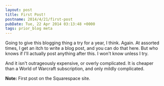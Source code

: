 ```yaml
---
layout: post
title: First Post!
postname: 2014/4/21/first-post
pubDate: Tue, 22 Apr 2014 03:13:48 +0000
tags: prior_blog meta
---
```

Going to give this blogging thing a try for a year, I think. Again. At assorted times, I get an itch to write a blog post, and you can do that here. But who knows if I'll actually post anything after this. I won't know unless I try.

And it isn't outrageously expensive, or overly complicated. It is cheaper than a World of Warcraft subscription, and only mildly complicated.

**Note:** First post on the Squarespace site.